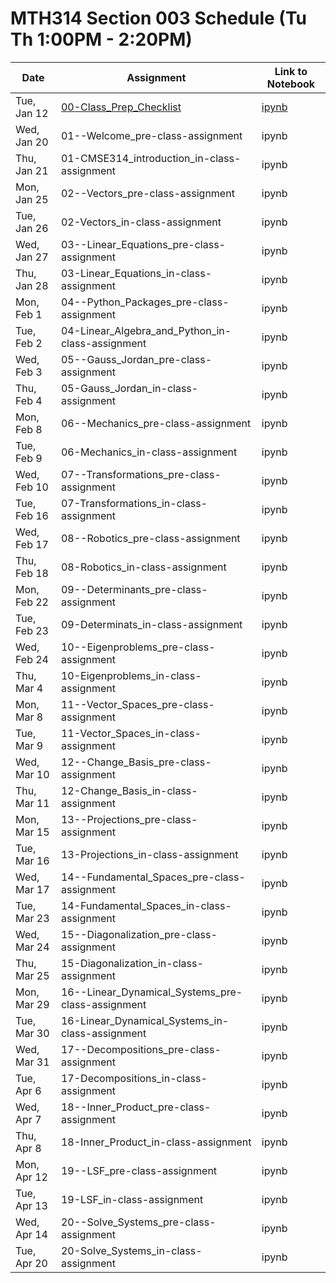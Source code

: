 # MTH314 Section 003 Schedule (Tu Th 1:00PM - 2:20PM)

| Date | Assignment | Link to Notebook |
|------|------------|------------------|
| Tue, Jan 12 | [00-Class_Prep_Checklist](00-Class_Prep_Checklist.html) | [ipynb](00-Class_Prep_Checklist.ipynb) |
| Wed, Jan 20 | 01--Welcome_pre-class-assignment | ipynb | 
| Thu, Jan 21 | 01-CMSE314_introduction_in-class-assignment | ipynb | 
| Mon, Jan 25 | 02--Vectors_pre-class-assignment | ipynb | 
| Tue, Jan 26 | 02-Vectors_in-class-assignment | ipynb | 
| Wed, Jan 27 | 03--Linear_Equations_pre-class-assignment | ipynb | 
| Thu, Jan 28 | 03-Linear_Equations_in-class-assignment | ipynb | 
| Mon, Feb 1 | 04--Python_Packages_pre-class-assignment | ipynb | 
| Tue, Feb 2 | 04-Linear_Algebra_and_Python_in-class-assignment | ipynb | 
| Wed, Feb 3 | 05--Gauss_Jordan_pre-class-assignment | ipynb | 
| Thu, Feb 4 | 05-Gauss_Jordan_in-class-assignment | ipynb | 
| Mon, Feb 8 | 06--Mechanics_pre-class-assignment | ipynb | 
| Tue, Feb 9 | 06-Mechanics_in-class-assignment | ipynb | 
| Wed, Feb 10 | 07--Transformations_pre-class-assignment | ipynb | 
| Tue, Feb 16 | 07-Transformations_in-class-assignment | ipynb | 
| Wed, Feb 17 | 08--Robotics_pre-class-assignment | ipynb | 
| Thu, Feb 18 | 08-Robotics_in-class-assignment | ipynb | 
| Mon, Feb 22 | 09--Determinants_pre-class-assignment | ipynb | 
| Tue, Feb 23 | 09-Determinats_in-class-assignment | ipynb | 
| Wed, Feb 24 | 10--Eigenproblems_pre-class-assignment | ipynb | 
| Thu, Mar 4 | 10-Eigenproblems_in-class-assignment | ipynb | 
| Mon, Mar 8 | 11--Vector_Spaces_pre-class-assignment | ipynb | 
| Tue, Mar 9 | 11-Vector_Spaces_in-class-assignment | ipynb | 
| Wed, Mar 10 | 12--Change_Basis_pre-class-assignment | ipynb | 
| Thu, Mar 11 | 12-Change_Basis_in-class-assignment | ipynb | 
| Mon, Mar 15 | 13--Projections_pre-class-assignment | ipynb | 
| Tue, Mar 16 | 13-Projections_in-class-assignment | ipynb | 
| Wed, Mar 17 | 14--Fundamental_Spaces_pre-class-assignment | ipynb | 
| Tue, Mar 23 | 14-Fundamental_Spaces_in-class-assignment | ipynb | 
| Wed, Mar 24 | 15--Diagonalization_pre-class-assignment | ipynb | 
| Thu, Mar 25 | 15-Diagonalization_in-class-assignment | ipynb | 
| Mon, Mar 29 | 16--Linear_Dynamical_Systems_pre-class-assignment | ipynb | 
| Tue, Mar 30 | 16-Linear_Dynamical_Systems_in-class-assignment | ipynb | 
| Wed, Mar 31 | 17--Decompositions_pre-class-assignment | ipynb | 
| Tue, Apr 6 | 17-Decompositions_in-class-assignment | ipynb | 
| Wed, Apr 7 | 18--Inner_Product_pre-class-assignment | ipynb | 
| Thu, Apr 8 | 18-Inner_Product_in-class-assignment | ipynb | 
| Mon, Apr 12 | 19--LSF_pre-class-assignment | ipynb | 
| Tue, Apr 13 | 19-LSF_in-class-assignment | ipynb | 
| Wed, Apr 14 | 20--Solve_Systems_pre-class-assignment | ipynb | 
| Tue, Apr 20 | 20-Solve_Systems_in-class-assignment | ipynb | 
